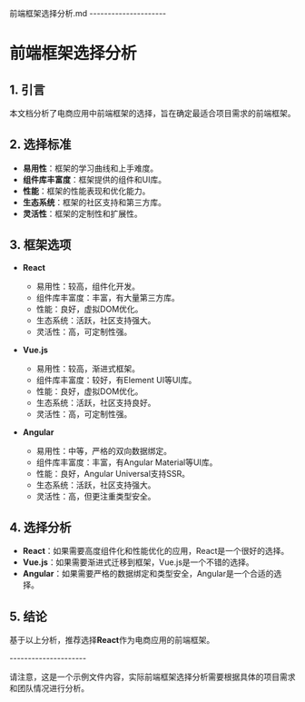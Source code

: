 前端框架选择分析.md
\---------------------

# 前端框架选择分析

## 1. 引言
本文档分析了电商应用中前端框架的选择，旨在确定最适合项目需求的前端框架。

## 2. 选择标准
- **易用性**：框架的学习曲线和上手难度。
- **组件库丰富度**：框架提供的组件和UI库。
- **性能**：框架的性能表现和优化能力。
- **生态系统**：框架的社区支持和第三方库。
- **灵活性**：框架的定制性和扩展性。

## 3. 框架选项
- **React**
  - 易用性：较高，组件化开发。
  - 组件库丰富度：丰富，有大量第三方库。
  - 性能：良好，虚拟DOM优化。
  - 生态系统：活跃，社区支持强大。
  - 灵活性：高，可定制性强。

- **Vue.js**
  - 易用性：较高，渐进式框架。
  - 组件库丰富度：较好，有Element UI等UI库。
  - 性能：良好，虚拟DOM优化。
  - 生态系统：活跃，社区支持良好。
  - 灵活性：高，可定制性强。

- **Angular**
  - 易用性：中等，严格的双向数据绑定。
  - 组件库丰富度：丰富，有Angular Material等UI库。
  - 性能：良好，Angular Universal支持SSR。
  - 生态系统：活跃，社区支持强大。
  - 灵活性：高，但更注重类型安全。

## 4. 选择分析
- **React**：如果需要高度组件化和性能优化的应用，React是一个很好的选择。
- **Vue.js**：如果需要渐进式迁移到框架，Vue.js是一个不错的选择。
- **Angular**：如果需要严格的数据绑定和类型安全，Angular是一个合适的选择。

## 5. 结论
基于以上分析，推荐选择**React**作为电商应用的前端框架。

\---------------------

请注意，这是一个示例文件内容，实际前端框架选择分析需要根据具体的项目需求和团队情况进行分析。